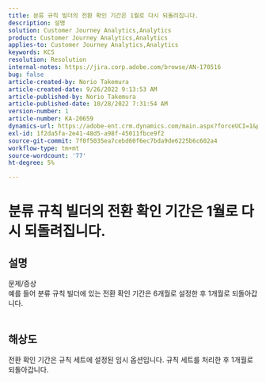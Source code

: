 ```yaml
---
title: 분류 규칙 빌더의 전환 확인 기간은 1월로 다시 되돌려집니다.
description: 설명
solution: Customer Journey Analytics,Analytics
product: Customer Journey Analytics,Analytics
applies-to: Customer Journey Analytics,Analytics
keywords: KCS
resolution: Resolution
internal-notes: https://jira.corp.adobe.com/browse/AN-170516
bug: false
article-created-by: Norio Takemura
article-created-date: 9/26/2022 9:13:53 AM
article-published-by: Norio Takemura
article-published-date: 10/28/2022 7:31:54 AM
version-number: 1
article-number: KA-20659
dynamics-url: https://adobe-ent.crm.dynamics.com/main.aspx?forceUCI=1&pagetype=entityrecord&etn=knowledgearticle&id=7ad4e088-7b3d-ed11-9db1-002248086d3d
exl-id: 1f2da5fa-2e41-48d5-a98f-45011fbce9f2
source-git-commit: 7f0f5035ea7cebd60f6ec7bda9de6225b6c602a4
workflow-type: tm+mt
source-wordcount: '77'
ht-degree: 5%

---
```


# 분류 규칙 빌더의 전환 확인 기간은 1월로 다시 되돌려집니다.

## 설명

문제/증상
<br>예를 들어 분류 규칙 빌더에 있는 전환 확인 기간은 6개월로 설정한 후 1개월로 되돌아갑니다.
<br> 

## 해상도


전환 확인 기간은 규칙 세트에 설정된 임시 옵션입니다. 규칙 세트를 처리한 후 1개월로 되돌아갑니다.
